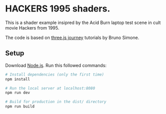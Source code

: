 # HACKERS 1995 shaders.

This is a shader example insipred by the Acid Burn laptop test scene in cult movie Hackers from 1995.

The code is based on [three.js journey](https://threejs-journey.com/) tutorials by Bruno Simone.

## Setup
Download [Node.js](https://nodejs.org/en/download/).
Run this followed commands:

``` bash
# Install dependencies (only the first time)
npm install

# Run the local server at localhost:8080
npm run dev

# Build for production in the dist/ directory
npm run build
```
